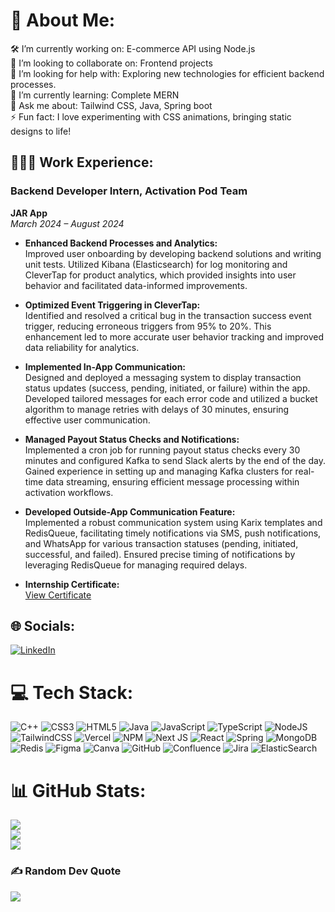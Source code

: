 # 💫 About Me:
🛠️ I’m currently working on: E-commerce API using Node.js<br>🤝 I’m looking to collaborate on: Frontend projects <br>🧠 I’m looking for help with: Exploring new technologies for efficient backend processes.<br>🌱 I’m currently learning: Complete MERN<br>💬 Ask me about: Tailwind CSS, Java, Spring boot<br>⚡ Fun fact: I love experimenting with CSS animations, bringing static designs to life!

## 🏢🧑‍💻 Work Experience:

### Backend Developer Intern, Activation Pod Team
**JAR App**  
_March 2024 – August 2024_

- **Enhanced Backend Processes and Analytics:**  
  Improved user onboarding by developing backend solutions and writing unit tests. Utilized Kibana (Elasticsearch) for log monitoring and CleverTap for product analytics, which provided insights into user behavior and facilitated data-informed improvements.

- **Optimized Event Triggering in CleverTap:**  
  Identified and resolved a critical bug in the transaction success event trigger, reducing erroneous triggers from 95% to 20%. This enhancement led to more accurate user behavior tracking and improved data reliability for analytics.

- **Implemented In-App Communication:**  
  Designed and deployed a messaging system to display transaction status updates (success, pending, initiated, or failure) within the app. Developed tailored messages for each error code and utilized a bucket algorithm to manage retries with delays of 30 minutes, ensuring effective user communication.

- **Managed Payout Status Checks and Notifications:**  
  Implemented a cron job for running payout status checks every 30 minutes and configured Kafka to send Slack alerts by the end of the day. Gained experience in setting up and managing Kafka clusters for real-time data streaming, ensuring efficient message processing within activation workflows.

- **Developed Outside-App Communication Feature:**  
  Implemented a robust communication system using Karix templates and RedisQueue, facilitating timely notifications via SMS, push notifications, and WhatsApp for various transaction statuses (pending, initiated, successful, and failed). Ensured precise timing of notifications by leveraging RedisQueue for managing required delays.

- **Internship Certificate:**  
  [View Certificate](https://drive.google.com/file/d/1It1nS5pUse0aup4_uCUxVriJWkbHQ8Qv/view?usp=drive_link)

## 🌐 Socials:
[![LinkedIn](https://img.shields.io/badge/LinkedIn-%230077B5.svg?logo=linkedin&logoColor=white)](https://linkedin.com/in/https://www.linkedin.com/in/yashwanthhs0/) 

# 💻 Tech Stack:
![C++](https://img.shields.io/badge/c++-%2300599C.svg?style=for-the-badge&logo=c%2B%2B&logoColor=white) ![CSS3](https://img.shields.io/badge/css3-%231572B6.svg?style=for-the-badge&logo=css3&logoColor=white) ![HTML5](https://img.shields.io/badge/html5-%23E34F26.svg?style=for-the-badge&logo=html5&logoColor=white) ![Java](https://img.shields.io/badge/java-%23ED8B00.svg?style=for-the-badge&logo=openjdk&logoColor=white) ![JavaScript](https://img.shields.io/badge/javascript-%23323330.svg?style=for-the-badge&logo=javascript&logoColor=%23F7DF1E) ![TypeScript](https://img.shields.io/badge/typescript-%23007ACC.svg?style=for-the-badge&logo=typescript&logoColor=white) ![NodeJS](https://img.shields.io/badge/node.js-6DA55F?style=for-the-badge&logo=node.js&logoColor=white) ![TailwindCSS](https://img.shields.io/badge/tailwindcss-%2338B2AC.svg?style=for-the-badge&logo=tailwind-css&logoColor=white) ![Vercel](https://img.shields.io/badge/vercel-%23000000.svg?style=for-the-badge&logo=vercel&logoColor=white) ![NPM](https://img.shields.io/badge/NPM-%23CB3837.svg?style=for-the-badge&logo=npm&logoColor=white) ![Next JS](https://img.shields.io/badge/Next-black?style=for-the-badge&logo=next.js&logoColor=white) ![React](https://img.shields.io/badge/react-%2320232a.svg?style=for-the-badge&logo=react&logoColor=%2361DAFB) ![Spring](https://img.shields.io/badge/spring-%236DB33F.svg?style=for-the-badge&logo=spring&logoColor=white) ![MongoDB](https://img.shields.io/badge/MongoDB-%234ea94b.svg?style=for-the-badge&logo=mongodb&logoColor=white) ![Redis](https://img.shields.io/badge/redis-%23DD0031.svg?style=for-the-badge&logo=redis&logoColor=white) ![Figma](https://img.shields.io/badge/figma-%23F24E1E.svg?style=for-the-badge&logo=figma&logoColor=white) ![Canva](https://img.shields.io/badge/Canva-%2300C4CC.svg?style=for-the-badge&logo=Canva&logoColor=white) ![GitHub](https://img.shields.io/badge/github-%23121011.svg?style=for-the-badge&logo=github&logoColor=white) ![Confluence](https://img.shields.io/badge/confluence-%23172BF4.svg?style=for-the-badge&logo=confluence&logoColor=white) ![Jira](https://img.shields.io/badge/jira-%230A0FFF.svg?style=for-the-badge&logo=jira&logoColor=white) ![ElasticSearch](https://img.shields.io/badge/-ElasticSearch-005571?style=for-the-badge&logo=elasticsearch)
# 📊 GitHub Stats:
![](https://github-readme-stats.vercel.app/api?username=yashwanthhs-oct11&theme=codeSTACKr&hide_border=false&include_all_commits=false&count_private=false)<br/>
![](https://github-readme-streak-stats.herokuapp.com/?user=yashwanthhs-oct11&theme=codeSTACKr&hide_border=false)<br/>
![](https://github-readme-stats.vercel.app/api/top-langs/?username=yashwanthhs-oct11&theme=codeSTACKr&hide_border=false&include_all_commits=false&count_private=false&layout=compact)

### ✍️ Random Dev Quote
![](https://quotes-github-readme.vercel.app/api?type=horizontal&theme=radical)

<!-- Proudly created with GPRM ( https://gprm.itsvg.in ) -->
